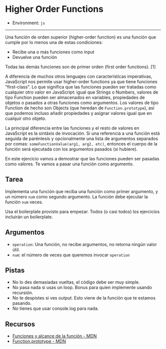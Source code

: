 # Higher Order Functions

* Environment: `js`

***
Una función de orden superior (higher-order function) es una función que cumple
por lo menos una de estas condiciones:

* Recibe una o más funciones como input
* Devuelve una función

Todas las demás funciones son de primer orden (first order functions). [1]

A diferencia de muchos otros lenguajes con características imperativas,
JavaScript nos permite usar higher-order functions ya que tiene funciones
"first-class". Lo que significa que las funciones pueden ser tratadas como
cualquier otro valor en JavaScript: igual que Strings o Numbers, valores de tipo
Function pueden ser almacenados en variables, propiedades de objetos o pasados
a otras funciones como argumentos. Los valores de tipo Function de hecho son
Objects (que heredan de `Function.prototype`), así que podemos incluso añadir
propiedades y asignar valores igual que en cualquir otro objeto.

La principal diferencia entre las funciones y el resto de valores en JavaScript
es la sintáxis de invocación. Si una referencia a una función está seguida de
paréntesis y opcionalmente una lista de argumentos separados por comas:
`someFunctionValue(arg1, arg2, etc)`, entonces el cuerpo de la función será
ejecutada con los argumentos pasados (si hubiere).

En este ejercicio vamos a demostrar que las funciones pueden ser pasadas como
valores. Te vamos a pasar una función como argumento.

## Tarea

Implementa una función que reciba una función como primer argumento, y un número
`num` como segundo argumento. La función debe ejecutar la función `num` veces.

Usa el boilerplate provisto para empezar. Todos (o casi todos) los ejercicios
incluirán un boilerplate.

## Argumentos

* `operation`: Una función, no recibe argumentos, no retorna ningún valor útil.
* `num`: el número de veces que queremos invocar `operation`

## Pistas

* No lo des demasiadas vueltas, el código debe ser muy simple.
* No pasa nada si usas un loop. Bonus para quien implemente usando recursión.
* No te despistes si ves output. Esto viene de la función que te estamos pasando.
* No tienes que usar console.log para nada.

## Recursos

* [Funciones y alcance de la función - MDN](https://developer.mozilla.org/en/docs/Web/JavaScript/Reference/Functions_and_function_scope)
* [Function.prototype - MDN](https://developer.mozilla.org/en-US/docs/Web/JavaScript/Reference/Global_Objects/Function/prototype)
